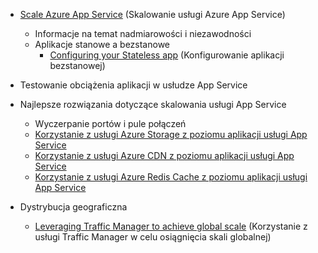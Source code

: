 * [Scale Azure App Service](../articles/app-service/web-sites-scale.md) (Skalowanie usługi Azure App Service)
  
  * Informacje na temat nadmiarowości i niezawodności
  * Aplikacje stanowe a bezstanowe
    * [Configuring your Stateless app](https://azure.microsoft.com/blog/disabling-arrs-instance-affinity-in-windows-azure-web-sites/) (Konfigurowanie aplikacji bezstanowej)
* Testowanie obciążenia aplikacji w usłudze App Service   
* Najlepsze rozwiązania dotyczące skalowania usługi App Service
  
  * Wyczerpanie portów i pule połączeń
  * [Korzystanie z usługi Azure Storage z poziomu aplikacji usługi App Service](../articles/storage/blobs/storage-dotnet-how-to-use-blobs.md)
  * [Korzystanie z usługi Azure CDN z poziomu aplikacji usługi App Service](../articles/cdn/cdn-overview.md)
  * [Korzystanie z usługi Azure Redis Cache z poziomu aplikacji usługi App Service](../articles/redis-cache/cache-dotnet-how-to-use-azure-redis-cache.md)
* Dystrybucja geograficzna
  
  * [Leveraging Traffic Manager to achieve global scale](../articles/traffic-manager/traffic-manager-overview.md) (Korzystanie z usługi Traffic Manager w celu osiągnięcia skali globalnej)

